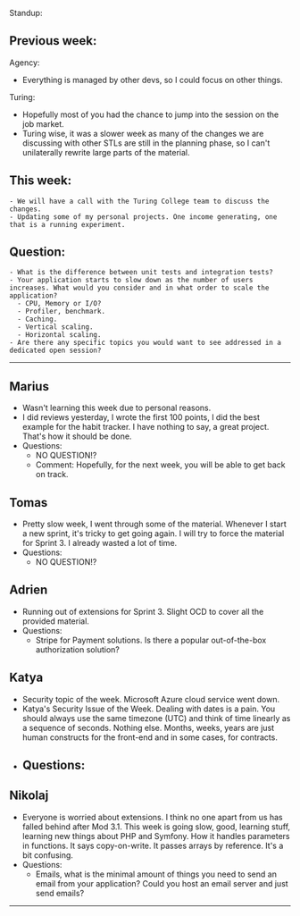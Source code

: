 Standup:

  ## Previous week:

  Agency:
  - Everything is managed by other devs, so I could focus on other things.

  Turing:
  - Hopefully most of you had the chance to jump into the session on the job market.
  - Turing wise, it was a slower week as many of the changes we are discussing with other STLs are still in the planning phase, so I can't unilaterally rewrite large parts of the material.

  ## This week:
    - We will have a call with the Turing College team to discuss the changes.
    - Updating some of my personal projects. One income generating, one that is a running experiment.

  ## Question:
    - What is the difference between unit tests and integration tests?
    - Your application starts to slow down as the number of users increases. What would you consider and in what order to scale the application?
      - CPU, Memory or I/O?
      - Profiler, benchmark.
      - Caching.
      - Vertical scaling.
      - Horizontal scaling.
    - Are there any specific topics you would want to see addressed in a dedicated open session?

--- --- ---

## Marius

- Wasn't learning this week due to personal reasons.
- I did reviews yesterday, I wrote the first 100 points, I did the best example for the habit tracker. I have nothing to say, a great project. That's how it should be done.
- Questions:
  - NO QUESTION!?
  - Comment: Hopefully, for the next week, you will be able to get back on track.

## Tomas

- Pretty slow week, I went through some of the material. Whenever I start a new sprint, it's tricky to get going again. I will try to force the material for Sprint 3. I already wasted a lot of time.
- Questions:
  - NO QUESTION!?

## Adrien

- Running out of extensions for Sprint 3. Slight OCD to cover all the provided material.
- Questions:
  - Stripe for Payment solutions. Is there a popular out-of-the-box authorization solution?

## Katya

- Security topic of the week. Microsoft Azure cloud service went down.
- Katya's Security Issue of the Week. Dealing with dates is a pain. You should always use the same timezone (UTC) and think of time linearly as a sequence of seconds. Nothing else. Months, weeks, years are just human constructs for the front-end and in some cases, for contracts.
- Questions:
  -

## Nikolaj

- Everyone is worried about extensions. I think no one apart from us has falled behind after Mod 3.1. This week is going slow, good, learning stuff, learning new things about PHP and Symfony. How it handles parameters in functions. It says copy-on-write. It passes arrays by reference. It's a bit confusing.
- Questions:
  - Emails, what is the minimal amount of things you need to send an email from your application? Could you host an email server and just send emails?

---
